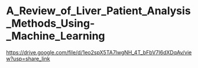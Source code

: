# A_Review_of_Liver_Patient_Analysis_Methods_Using-_Machine_Learning

https://drive.google.com/file/d/1eo2spX5TA7lwgNH_4T_bFbV7I6dXDqAv/view?usp=share_link

